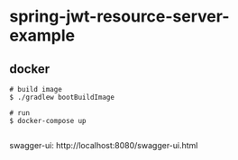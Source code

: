 # spring-jwt-resource-server-example

## docker

```
# build image
$ ./gradlew bootBuildImage

# run 
$ docker-compose up


```
swagger-ui: http://localhost:8080/swagger-ui.html


